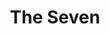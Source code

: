 ---
title: 'The Seven'
episode: 13
pc: 713
written: Alec Berg & Jeff Schaffer
directed: Andy Ackerman
aired: February 1, 1996
imdb: 'http://www.imdb.com/title/tt0697774/'
wiki: 'https://en.wikipedia.org/wiki/The_Seven'
taxonomy:
    category:
        - episode
---